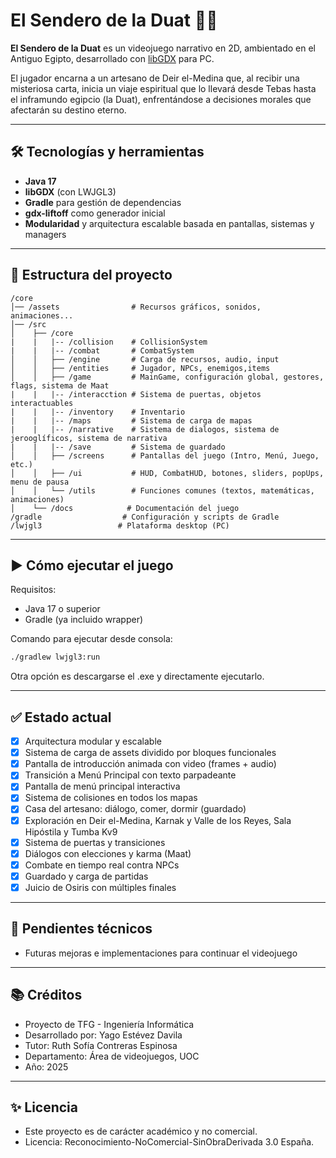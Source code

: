 # El Sendero de la Duat 🦂🌅

**El Sendero de la Duat** es un videojuego narrativo en 2D, ambientado en el Antiguo Egipto, desarrollado con [libGDX](https://libgdx.com/) para PC.

El jugador encarna a un artesano de Deir el-Medina que, al recibir una misteriosa carta, inicia un viaje espiritual que lo llevará desde Tebas hasta el inframundo egipcio (la Duat), enfrentándose a decisiones morales que afectarán su destino eterno.

---

## 🛠️ Tecnologías y herramientas

- **Java 17**
- **libGDX** (con LWJGL3)
- **Gradle** para gestión de dependencias
- **gdx-liftoff** como generador inicial
- **Modularidad** y arquitectura escalable basada en pantallas, sistemas y managers

---

## 📁 Estructura del proyecto

```
/core
│── /assets                # Recursos gráficos, sonidos, animaciones...
│── /src
│    ├── /core
|    |   |-- /collision    # CollisionSystem
|    |   |-- /combat       # CombatSystem
│    │   ├── /engine       # Carga de recursos, audio, input
│    │   ├── /entities     # Jugador, NPCs, enemigos,items
│    │   ├── /game         # MainGame, configuración global, gestores, flags, sistema de Maat
|    |   |-- /interacction # Sistema de puertas, objetos interactuables
|    |   |-- /inventory    # Inventario
|    |   |-- /maps         # Sistema de carga de mapas
|    |   |-- /narrative    # Sistema de dialogos, sistema de jerooglíficos, sistema de narrativa
|    |   |-- /save         # Sistema de guardado
│    │   ├── /screens      # Pantallas del juego (Intro, Menú, Juego, etc.)
│    │   ├── /ui           # HUD, CombatHUD, botones, sliders, popUps, menu de pausa
│    │   └── /utils        # Funciones comunes (textos, matemáticas, animaciones)
│    └── /docs            # Documentación del juego
/gradle                  # Configuración y scripts de Gradle
/lwjgl3                 # Plataforma desktop (PC)
```

---

## ▶️ Cómo ejecutar el juego

Requisitos:
- Java 17 o superior
- Gradle (ya incluido wrapper)

Comando para ejecutar desde consola:
```bash
./gradlew lwjgl3:run
```
Otra opción es descargarse el .exe y directamente ejecutarlo.

---

## ✅ Estado actual

- [x] Arquitectura modular y escalable
- [x] Sistema de carga de assets dividido por bloques funcionales
- [x] Pantalla de introducción animada con video (frames + audio)
- [x] Transición a Menú Principal con texto parpadeante
- [X] Pantalla de menú principal interactiva
- [x] Sistema de colisiones en todos los mapas
- [X] Casa del artesano: diálogo, comer, dormir (guardado)
- [X] Exploración en Deir el-Medina, Karnak y Valle de los Reyes, Sala Hipóstila y Tumba Kv9
- [X] Sistema de puertas y transiciones
- [X] Diálogos con elecciones y karma (Maat)
- [X] Combate en tiempo real contra NPCs
- [X]  Guardado y carga de partidas
- [X]  Juicio de Osiris con múltiples finales

---

## 📌 Pendientes técnicos

- Futuras mejoras e implementaciones para continuar el videojuego

---

## 📚 Créditos

- Proyecto de TFG - Ingeniería Informática
- Desarrollado por: Yago Estévez Davila
- Tutor: Ruth Sofía Contreras Espinosa
- Departamento: Área de videojuegos, UOC
- Año: 2025

---

## ✨ Licencia

- Este proyecto es de carácter académico y no comercial.
- Licencia: Reconocimiento-NoComercial-SinObraDerivada 3.0 España.